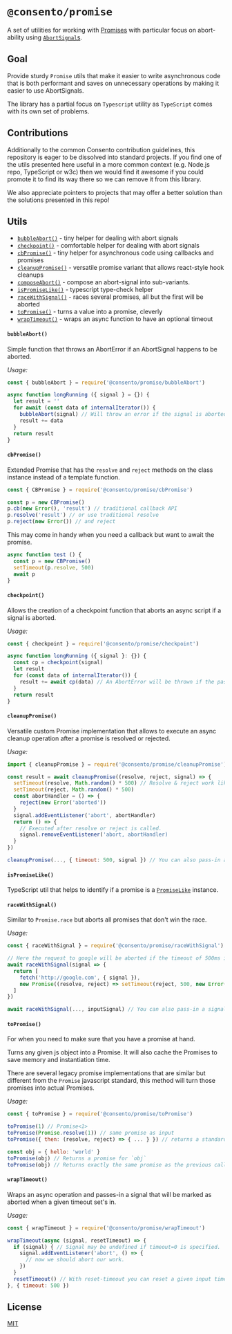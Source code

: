 # `@consento/promise`

A set of utilities for working with [Promises]() with particular focus
on abort-ability using [`AbortSignal`s][AbortSignal].

[Promise]: https://developer.mozilla.org/en-US/docs/Web/JavaScript/Reference/Global_Objects/Promise
[AbortSignal]: https://developer.mozilla.org/en-US/docs/Web/API/AbortSignal

## Goal

Provide sturdy `Promise` utils that make it easier to write asynchronous code that is both performant
and saves on unnecessary operations by making it easier to use AbortSignals.

The library has a partial focus on `Typescript` utility as `TypeScript` comes with its own
set of problems.

## Contributions

Additionally to the common Consento contribution guidelines, this repository is eager to be dissolved
into standard projects. If you find one of the utils presented here useful in a more common context (e.g.
Node.js repo, TypeScript or w3c) then we would find it awesome if you could promote it to find its way there so
we can remove it from this library.

We also appreciate pointers to projects that may offer a better solution than the solutions presented
in this repo!

## Utils

- [`bubbleAbort()`](#bubble-abort) - tiny helper for dealing with abort signals
- [`checkpoint()`](#checkpoint) - comfortable helper for dealing with abort signals
- [`cbPromise()`](#cb-promise) - tiny helper for asynchronous code using callbacks and promises
- [`cleanupPromise()`](#cleanup-promise) - versatile promise variant that allows react-style hook cleanups
- [`composeAbort()`](#compose-abort) - compose an abort-signal into sub-variants.
- [`isPromiseLike()`](#is-promise-like) - typescript type-check helper
- [`raceWithSignal()`](#race-with-signal) - races several promises, all but the first will be aborted
- [`toPromise()`](#to-promise) - turns a value into a promise, cleverly
- [`wrapTimeout()`](#wrap-timeout) - wraps an async function to have an optional timeout

#### `bubbleAbort()`

Simple function that throws an AbortError if an AbortSignal
happens to be aborted.

_Usage:_

```javascript
const { bubbleAbort } = require('@consento/promise/bubbleAbort')

async function longRunning ({ signal } = {}) {
  let result = ''
  for await (const data of internalIterator()) {
    bubbleAbort(signal) // Will throw an error if the signal is aborted
    result += data
  }
  return result
}
```

#### `cbPromise()`

Extended Promise that has the `resolve` and `reject` methods
on the class instance instead of a template function.

```javascript
const { CBPromise } = require('@consento/promise/cbPromise')

const p = new CBPromise()
p.cb(new Error(), 'result') // traditional callback API
p.resolve('result') // or use traditional resolve
p.reject(new Error()) // and reject
```

This may come in handy when you need a callback but want to await
the promise.

```javascript
async function test () {
  const p = new CBPromise()
  setTimeout(p.resolve, 500)
  await p
}
```

#### `checkpoint()`

Allows the creation of a checkpoint function that aborts
an async script if a signal is aborted.

_Usage:_

```javascript
const { checkpoint } = require('@consento/promise/checkpoint')

async function longRunning ({ signal }: {}) {
  const cp = checkpoint(signal)
  let result
  for (const data of internalIterator()) {
    result += await cp(data) // An AbortError will be thrown if the passed-in signal happens to be aborted.
  }
  return result
}
```

#### `cleanupPromise()`

Versatile custom Promise implementation that allows to execute an async
cleanup operation after a promise is resolved or rejected.

_Usage:_

```javascript
import { cleanupPromise } = require('@consento/promise/cleanupPromise')

const result = await cleanupPromise((resolve, reject, signal) => {
  setTimeout(resolve, Math.random() * 500) // Resolve & reject work like in regular promises
  setTimeout(reject, Math.random() * 500)
  const abortHandler = () => {
    reject(new Error('aborted'))
  }
  signal.addEventListener('abort', abortHandler)
  return () => {
    // Executed after resolve or reject is called.
    signal.removeEventListener('abort, abortHandler)
  }
})

cleanupPromise(..., { timeout: 500, signal }) // You can also pass-in a parent signal or a timeout!
```

#### `isPromiseLike()`

TypeScript util that helps to identify if a promise is a [`PromiseLike`][PromiseLike] instance.

[PromiseLike]: https://github.com/microsoft/TypeScript/blob/1bd8e388aeda1df0f1dbc2a1a0ef9361a0d43d6f/src/lib/es5.d.ts#L1401-L1409

#### `raceWithSignal()`

Similar to `Promise.race` but aborts all promises that don't win the race.

_Usage:_

```javascript
const { raceWithSignal } = require('@consento/promise/raceWithSignal')

// Here the request to google will be aborted if the timeout of 500ms is reached.
await raceWithSignal(signal => {
  return [
    fetch('http://google.com', { signal }),
    new Promise((resolve, reject) => setTimeout(reject, 500, new Error('timeout')))
  ]
})

await raceWithSignal(..., inputSignal) // You can also pass-in a signal that you maintain.
```

#### `toPromise()`

For when you need to make sure that you have a promise at hand.

Turns any given js object into a Promise. It will also cache the
Promises to save memory and instantiation time.

There are several legacy promise implementations that are similar
but different from the `Promise` javascript standard, this method
will turn those promises into actual Promises.

_Usage:_

```javascript
const { toPromise } = require('@consento/promise/toPromise')

toPromise(1) // Promise<1>
toPromise(Promise.resolve(1)) // same promise as input
toPromise({ then: (resolve, reject) => { ... } }) // returns a standard Promise

const obj = { hello: 'world' }
toPromise(obj) // Returns a promise for `obj`
toPromise(obj) // Returns exactly the same promise as the previous call.
```

#### `wrapTimeout()`

Wraps an async operation and passes-in a signal that will be marked as aborted when a given timeout set's in.

_Usage:_

```javascript
const { wrapTimeout } = require('@consento/promise/wrapTimeout')

wrapTimeout(async (signal, resetTimeout) => {
  if (signal) { // Signal may be undefined if timeout=0 is specified.
    signal.addEventListener('abort', () => {
      // now we should abort our work.
    })
  }
  resetTimeout() // With reset-timeout you can reset a given input timeout, this may be useful to delay a timeout after user interaction.
}, { timeout: 500 })
```

## License

[MIT](./LICENSE)
